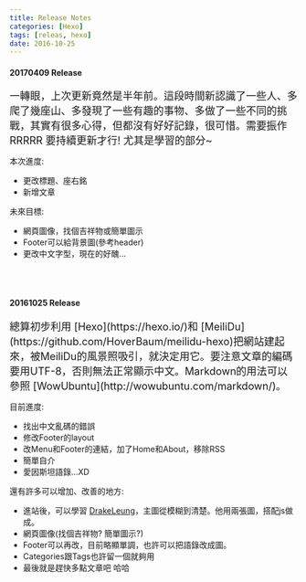 ```yaml
---
title: Release Notes
categories: [Hexo]
tags: [releas, hexo]
date: 2016-10-25
---
```


#### 20170409 Release
<font size="4">
一轉眼，上次更新竟然是半年前。這段時間新認識了一些人、多爬了幾座山、多發現了一些有趣的事物、多做了一些不同的挑戰，其實有很多心得，但都沒有好好記錄，很可惜。需要振作RRRRR 要持續更新才行! 尤其是學習的部分~
</font>

本次進度:
* 更改標題、座右銘
* 新增文章

未來目標:
* 網頁圖像，找個吉祥物或簡單圖示
* Footer可以給背景圖(參考header)
* 更改中文字型，現在的好醜...
<!--more-->
<br />
<br />

#### 20161025 Release

<font size="4">
總算初步利用 [Hexo](https://hexo.io/)和 [MeiliDu](https://github.com/HoverBaum/meilidu-hexo)把網站建起來，被MeiliDu的風景照吸引，就決定用它。要注意文章的編碼要用UTF-8，否則無法正常顯示中文。Markdown的用法可以參照 [WowUbuntu](http://wowubuntu.com/markdown/)。
</font>

目前進度:
* 找出中文亂碼的錯誤
* 修改Footer的layout
* 改Menu和Footer的連結，加了Home和About，移除RSS
* 簡單自介
* 愛因斯坦語錄...XD 

還有許多可以增加、改善的地方:
* 進站後，可以學習 [DrakeLeung](http://lyyourc.com/)，主圖從模糊到清楚。他用兩張圖，搭配js做成。
* 網頁圖像(找個吉祥物? 簡單圖示?)
* Footer可以再改，目前略顯單調，也許可以把語錄改成圖。
* Categories跟Tags也許留一個就夠用
* 最後就是趕快多點文章吧 哈哈
<br />